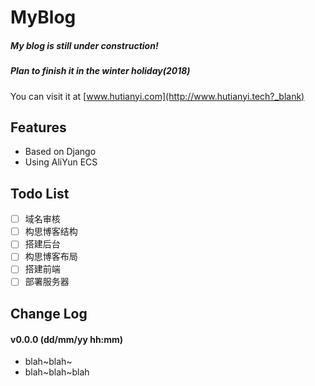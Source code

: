 <script type="text/javascript">  
    $(document).ready(function() {  
        //为超链接加上target='_blank'属性  
        $('a[href^="http"]').each(function() {  
            $(this).attr('target', '_blank');  
        });  
    });  
</script>  


# MyBlog

##### My blog is still under construction!
##### Plan to finish it in the winter holiday(2018)
You can visit it at [www.hutianyi.com](http://www.hutianyi.tech?_blank)
## Features
- Based on Django
- Using AliYun ECS

## Todo List
- [ ] 域名审核
- [ ] 构思博客结构
- [ ] 搭建后台
- [ ] 构思博客布局
- [ ] 搭建前端
- [ ] 部署服务器

## Change Log
#### v0.0.0 (dd/mm/yy hh:mm)
+ blah~blah~
+ blah~blah~blah




 